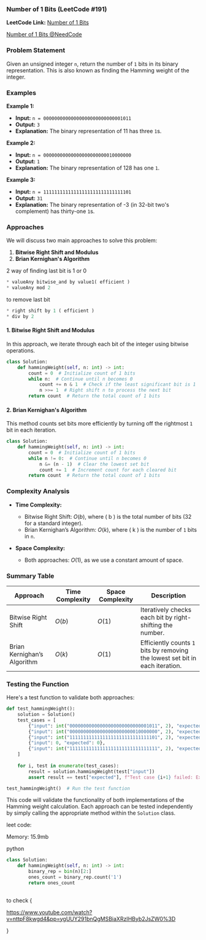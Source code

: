 
### Number of 1 Bits (LeetCode #191)

**LeetCode Link:** [Number of 1 Bits](https://leetcode.com/problems/number-of-1-bits/)

[Number of 1 Bits @NeedCode ](https://www.youtube.com/watch?v=5Km3utixwZs)

### Problem Statement
Given an unsigned integer `n`, return the number of `1` bits in its binary representation. This is also known as finding the Hamming weight of the integer.

### Examples
**Example 1:**
- **Input:** `n = 00000000000000000000000000001011`
- **Output:** `3`
- **Explanation:** The binary representation of 11 has three `1`s.

**Example 2:**
- **Input:** `n = 00000000000000000000000010000000`
- **Output:** `1`
- **Explanation:** The binary representation of 128 has one `1`.

**Example 3:**
- **Input:** `n = 11111111111111111111111111111101`
- **Output:** `31`
- **Explanation:** The binary representation of -3 (in 32-bit two's complement) has thirty-one `1`s.

### Approaches
We will discuss two main approaches to solve this problem: 

1. **Bitwise Right Shift and Modulus**
2. **Brian Kernighan's Algorithm**


2 way of finding last bit is 1 or 0

```python
* valueAny bitwise_and by value1( efficient )
* valueAny mod 2 
```

to remove last bit

```python
* right shift by 1 ( efficient )
* div by 2 
```

#### 1. Bitwise Right Shift and Modulus

In this approach, we iterate through each bit of the integer using bitwise operations.

```python
class Solution:
    def hammingWeight(self, n: int) -> int:
        count = 0  # Initialize count of 1 bits
        while n:  # Continue until n becomes 0
            count += n & 1  # Check if the least significant bit is 1
            n >>= 1  # Right shift n to process the next bit
        return count  # Return the total count of 1 bits
```

#### 2. Brian Kernighan's Algorithm

This method counts set bits more efficiently by turning off the rightmost `1` bit in each iteration.

```python
class Solution:
    def hammingWeight(self, n: int) -> int:
        count = 0  # Initialize count of 1 bits
        while n != 0:  # Continue until n becomes 0
            n &= (n - 1)  # Clear the lowest set bit
            count += 1  # Increment count for each cleared bit
        return count  # Return the total count of 1 bits
```

### Complexity Analysis
- **Time Complexity:** 
  - Bitwise Right Shift: $O(b)$, where \( b \) is the total number of bits (32 for a standard integer).
  - Brian Kernighan’s Algorithm: $O(k)$, where \( k \) is the number of `1` bits in `n`.
  
- **Space Complexity:** 
  - Both approaches: $O(1)$, as we use a constant amount of space.

### Summary Table

| Approach                    | Time Complexity | Space Complexity | Description                                                                                 |
|-----------------------------|-----------------|------------------|---------------------------------------------------------------------------------------------|
| Bitwise Right Shift         | $O(b)$          | $O(1)$           | Iteratively checks each bit by right-shifting the number.                                  |
| Brian Kernighan’s Algorithm | $O(k)$          | $O(1)$           | Efficiently counts `1` bits by removing the lowest set bit in each iteration.              |

### Testing the Function
Here's a test function to validate both approaches:

```python
def test_hammingWeight():
    solution = Solution()
    test_cases = [
        {"input": int("00000000000000000000000000001011", 2), "expected": 3},
        {"input": int("00000000000000000000000010000000", 2), "expected": 1},
        {"input": int("11111111111111111111111111111101", 2), "expected": 31},
        {"input": 0, "expected": 0},
        {"input": int("11111111111111111111111111111111", 2), "expected": 32},  # all bits set to 1
    ]
    
    for i, test in enumerate(test_cases):
        result = solution.hammingWeight(test["input"])
        assert result == test["expected"], f"Test case {i+1} failed: Expected {test['expected']}, got {result}"

test_hammingWeight()  # Run the test function
```

This code will validate the functionality of both implementations of the Hamming weight calculation. Each approach can be tested independently by simply calling the appropriate method within the `Solution` class.


leet code:

Memory: 15.9mb

python

```python
class Solution:
    def hammingWeight(self, n: int) -> int:
        binary_rep = bin(n)[2:]
        ones_count = binary_rep.count('1')
        return ones_count
        
```





to check {

https://www.youtube.com/watch?v=nttpF8kwgd4&pp=ygUUY291bnQgMSBiaXRzIHByb2JsZW0%3D


}